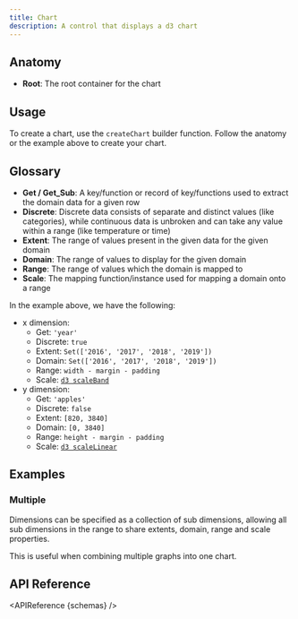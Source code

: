 ```yaml
---
title: Chart
description: A control that displays a d3 chart
---
```


<script>
    import { APIReference, KbdTable, Preview } from '$docs/components'
    export let schemas
    export let keyboard
    export let snippets
    export let previews
</script>

## Anatomy

- **Root**: The root container for the chart

## Usage

To create a chart, use the `createChart` builder function. Follow the anatomy or the example
above to create your chart.

## Glossary

- **Get / Get_Sub**: A key/function or record of key/functions used to extract the domain data for a given row
- **Discrete**: Discrete data consists of separate and distinct values (like categories), while continuous data is unbroken and can take any value within a range (like temperature or time)
- **Extent**: The range of values present in the given data for the given domain 
- **Domain**: The range of values to display for the given domain 
- **Range**: The range of values which the domain is mapped to  
- **Scale**: The mapping function/instance used for mapping a domain onto a range

In the example above, we have the following:
    
* x dimension:
    * Get: `'year'`
    * Discrete: `true`
    * Extent: `Set(['2016', '2017', '2018', '2019'])`
    * Domain: `Set(['2016', '2017', '2018', '2019'])`
    * Range: `width - margin - padding`
    * Scale: [`d3 scaleBand`](https://d3js.org/d3-scale/band)
* y dimension:
    * Get: `'apples'`
    * Discrete: `false`
    * Extent: `[820, 3840]`
    * Domain: `[0, 3840]`
    * Range: `height - margin - padding`
    * Scale: [`d3 scaleLinear`](https://d3js.org/d3-scale/linear)

## Examples

### Multiple

Dimensions can be specified as a collection of sub dimensions, allowing all sub dimensions in the range to share extents, domain, range and scale properties.

This is useful when combining multiple graphs into one chart.

<Preview code={snippets.multi}> 
  <svelte:component this={previews.multi} /> 
</Preview>

## API Reference

<APIReference {schemas} />